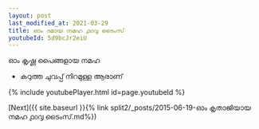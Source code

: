 ```yaml
---
layout: post
last_modified_at: 2021-03-29
title: ഓം ദമായ നമഹ ൧൦൮ ടൈംസ്
youtubeId: 5d9bcJr2eiU
---
```

 
 
 ഓം കൃഷ്ണ പൈങ്ങളായ നമഹ 
 
 -  കറുത്ത ചുവപ്പ് നിറമുള്ള ആരാണ് 
 
  
 
  
 
 
 
 
 
 


{% include youtubePlayer.html id=page.youtubeId %}
 
[Next]({{ site.baseurl }}{% link  split2/_posts/2015-06-19-ഓം കൃതാജിയായ നമഹ ൧൦൮ ടൈംസ്.md%})
 
